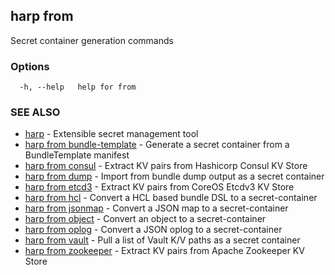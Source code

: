 ## harp from

Secret container generation commands

### Options

```
  -h, --help   help for from
```

### SEE ALSO

* [harp](harp.md)	 - Extensible secret management tool
* [harp from bundle-template](harp_from_bundle-template.md)	 - Generate a secret container from a BundleTemplate manifest
* [harp from consul](harp_from_consul.md)	 - Extract KV pairs from Hashicorp Consul KV Store
* [harp from dump](harp_from_dump.md)	 - Import from bundle dump output as a secret container
* [harp from etcd3](harp_from_etcd3.md)	 - Extract KV pairs from CoreOS Etcdv3 KV Store
* [harp from hcl](harp_from_hcl.md)	 - Convert a HCL based bundle DSL to a secret-container
* [harp from jsonmap](harp_from_jsonmap.md)	 - Convert a JSON map to a secret-container
* [harp from object](harp_from_object.md)	 - Convert an object to a secret-container
* [harp from oplog](harp_from_oplog.md)	 - Convert a JSON oplog to a secret-container
* [harp from vault](harp_from_vault.md)	 - Pull a list of Vault K/V paths as a secret container
* [harp from zookeeper](harp_from_zookeeper.md)	 - Extract KV pairs from Apache Zookeeper KV Store

